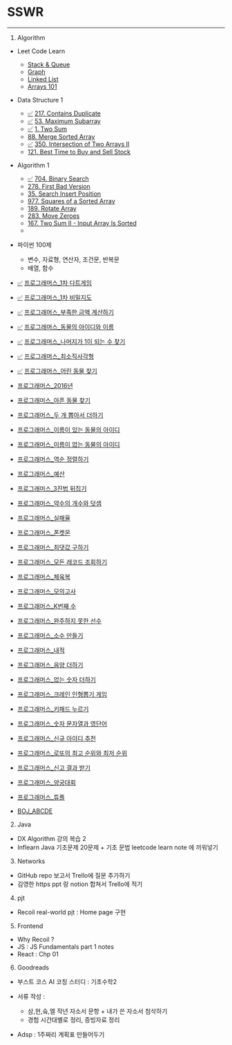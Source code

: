 # SSWR

----

1. Algorithm

- Leet Code Learn

  - [Stack & Queue](https://leetcode.com/explore/learn/card/queue-stack/)
  - [Graph](https://leetcode.com/explore/learn/card/graph/)
  - [Linked List](https://leetcode.com/explore/learn/card/linked-list/)
  - [Arrays 101](https://leetcode.com/explore/learn/card/fun-with-arrays/)

  

- Data Structure 1
  - [:white_check_mark:​](https://github.com/Dinoryong/leet-code-challenge/blob/main/217-contains-duplicate/217-contains-duplicate.py) [217. Contains Duplicate](https://leetcode.com/problems/contains-duplicate/)
  - [:white_check_mark:​](https://github.com/Dinoryong/PS/blob/main/leetcode/53.%20Maximum%20Subarray.py) [53. Maximum Subarray](https://leetcode.com/problems/maximum-subarray/)
  - [:white_check_mark:​](https://github.com/Dinoryong/PS/blob/main/leetcode/1.%20Two%20Sum.py) [1. Two Sum](https://leetcode.com/problems/two-sum/) 
  - [88. Merge Sorted Array](https://leetcode.com/problems/merge-sorted-array/)
  - [:white_check_mark:​](https://github.com/Dinoryong/PS/blob/main/leetcode/350.%20Intersection%20of%20Two%20Arrays%20II.py) [350. Intersection of Two Arrays II](https://leetcode.com/problems/intersection-of-two-arrays-ii/)
  - [121. Best Time to Buy and Sell Stock](https://leetcode.com/problems/best-time-to-buy-and-sell-stock/)

- Algorithm 1
  - [:white_check_mark:​](https://github.com/Dinoryong/PS/blob/main/leetcode/704.%20Binary%20Search.py) [704. Binary Search](https://leetcode.com/problems/binary-search/) 
  - [278. First Bad Version](https://leetcode.com/problems/first-bad-version/)
  - [35. Search Insert Position](https://leetcode.com/problems/search-insert-position/)
  - [977. Squares of a Sorted Array](https://leetcode.com/problems/squares-of-a-sorted-array/)
  - [189. Rotate Array](https://leetcode.com/problems/rotate-array/)
  - [283. Move Zeroes](https://leetcode.com/problems/move-zeroes/)
  - [167. Two Sum II - Input Array Is Sorted](https://leetcode.com/problems/two-sum-ii-input-array-is-sorted/)
  - 
- 파이썬 100제
  - 변수, 자료형, 연산자, 조건문, 반복문
  - 배열, 함수



- [:white_check_mark:​](https://github.com/Dinoryong/PS/blob/main/programmers/%ED%94%84%EB%A1%9C%EA%B7%B8%EB%9E%98%EB%A8%B8%EC%8A%A4_%5B1%EC%B0%A8%5D%20%EB%8B%A4%ED%8A%B8%20%EA%B2%8C%EC%9E%84.py) [프로그래머스_1차 다트게임](https://programmers.co.kr/learn/courses/30/lessons/17682)
- [:white_check_mark:​](https://github.com/Dinoryong/PS/blob/main/programmers/%ED%94%84%EB%A1%9C%EA%B7%B8%EB%9E%98%EB%A8%B8%EC%8A%A4_%5B1%EC%B0%A8%5D%20%EB%B9%84%EB%B0%80%EC%A7%80%EB%8F%84.py) [프로그래머스_1차 비밀지도](https://programmers.co.kr/learn/courses/30/lessons/17681)
- [:white_check_mark:​](https://github.com/Dinoryong/PS/blob/main/programmers/%ED%94%84%EB%A1%9C%EA%B7%B8%EB%9E%98%EB%A8%B8%EC%8A%A4_%EB%B6%80%EC%A1%B1%ED%95%9C%20%EA%B8%88%EC%95%A1%20%EA%B3%84%EC%82%B0%ED%95%98%EA%B8%B0.py) [프로그래머스_부족한 금액 계산하기](https://programmers.co.kr/learn/courses/30/lessons/82612)
- [:white_check_mark:​](https://github.com/Dinoryong/PS/blob/main/programmers/%ED%94%84%EB%A1%9C%EA%B7%B8%EB%9E%98%EB%A8%B8%EC%8A%A4_%EB%8F%99%EB%AC%BC%EC%9D%98%20%EC%95%84%EC%9D%B4%EB%94%94%EC%99%80%20%EC%9D%B4%EB%A6%84.py) [프로그래머스_동물의 아이디와 이름](https://programmers.co.kr/learn/courses/30/lessons/59403)
- [:white_check_mark:​](https://github.com/Dinoryong/PS/blob/main/programmers/%ED%94%84%EB%A1%9C%EA%B7%B8%EB%9E%98%EB%A8%B8%EC%8A%A4_%EB%82%98%EB%A8%B8%EC%A7%80%EA%B0%80%201%EC%9D%B4%20%EB%90%98%EB%8A%94%20%EC%88%98%20%EC%B0%BE%EA%B8%B0.py) [프로그래머스_나머지가 1이 되는 수 찾기](https://programmers.co.kr/learn/courses/30/lessons/87389)
- [:white_check_mark:​](https://github.com/Dinoryong/PS/blob/main/programmers/%ED%94%84%EB%A1%9C%EA%B7%B8%EB%9E%98%EB%A8%B8%EC%8A%A4_%EC%B5%9C%EC%86%8C%20%EC%A7%81%EC%82%AC%EA%B0%81%ED%98%95.py) [프로그래머스_최소직사각형](https://programmers.co.kr/learn/courses/30/lessons/86491)
- [:white_check_mark:​](https://github.com/Dinoryong/PS/blob/main/programmers/%ED%94%84%EB%A1%9C%EA%B7%B8%EB%9E%98%EB%A8%B8%EC%8A%A4_%EC%96%B4%EB%A6%B0%20%EB%8F%99%EB%AC%BC%20%EC%B0%BE%EA%B8%B0.py) [프로그래머스_어린 동물 찾기](https://programmers.co.kr/learn/courses/30/lessons/59037)
- [프로그래머스_2016년](https://programmers.co.kr/learn/courses/30/lessons/12901)
- [프로그래머스_아픈 동물 찾기](https://programmers.co.kr/learn/courses/30/lessons/59036)
- [프로그래머스_두 개 뽑아서 더하기](https://programmers.co.kr/learn/courses/30/lessons/68644)
- [프로그래머스_이름이 있는 동물의 아이디](https://programmers.co.kr/learn/courses/30/lessons/59407)
- [프로그래머스_이름이 없는 동물의 아이디](https://programmers.co.kr/learn/courses/30/lessons/59039)
- [프로그래머스_역순 정렬하기](https://programmers.co.kr/learn/courses/30/lessons/59035)
- [프로그래머스_예산](https://programmers.co.kr/learn/courses/30/lessons/12982)
- [프로그래머스_3진법 뒤집기](https://programmers.co.kr/learn/courses/30/lessons/68935)
- [프로그래머스_약수의 개수와 덧셈](https://programmers.co.kr/learn/courses/30/lessons/77884)
- [프로그래머스_실패율](https://programmers.co.kr/learn/courses/30/lessons/42889)
- [프로그래머스_폰켓몬](https://programmers.co.kr/learn/courses/30/lessons/1845)
- [프로그래머스_최댓값 구하기](https://programmers.co.kr/learn/courses/30/lessons/59415)
- [프로그래머스_모든 레코드 조회하기](https://programmers.co.kr/learn/courses/30/lessons/59034)
- [프로그래머스_체육복](https://programmers.co.kr/learn/courses/30/lessons/42862)
- [프로그래머스_모의고사](https://programmers.co.kr/learn/courses/30/lessons/42840)
- [프로그래머스_K번째 수](https://programmers.co.kr/learn/courses/30/lessons/42748)
- [프로그래머스_완주하지 못한 선수](https://programmers.co.kr/learn/courses/30/lessons/42576)
- [프로그래머스_소수 만들기](https://programmers.co.kr/learn/courses/30/lessons/12977)
- [프로그래머스_내적](https://programmers.co.kr/learn/courses/30/lessons/70128)
- [프로그래머스_음양 더하기](https://programmers.co.kr/learn/courses/30/lessons/76501)
- [프로그래머스_없는 숫자 더하기](https://programmers.co.kr/learn/courses/30/lessons/86051)
- [프로그래머스_크레인 인형뽑기 게임](https://programmers.co.kr/learn/courses/30/lessons/64061)
- [프로그래머스_키패드 누르기](https://programmers.co.kr/learn/courses/30/lessons/67256)
- [프로그래머스_숫자 문자열과 영단어](https://programmers.co.kr/learn/courses/30/lessons/81301)
- [프로그래머스_신규 아이디 추천](https://programmers.co.kr/learn/courses/30/lessons/72410)
- [프로그래머스_로또의 최고 순위와 최저 순위](https://programmers.co.kr/learn/courses/30/lessons/77484)
- [프로그래머스_신고 결과 받기](https://programmers.co.kr/learn/courses/30/lessons/92334)

- [프로그래머스_양궁대회](https://programmers.co.kr/learn/courses/30/lessons/92342)
- [프로그래머스_튜플](https://programmers.co.kr/learn/courses/30/lessons/64065)

- [BOJ_ABCDE](https://www.acmicpc.net/problem/13023)



2. Java

- DX Algorithm 강의 복습 2
- Inflearn Java 기초문제 20문제 + 기초 문법 leetcode learn note 에 끼워넣기





3. Networks

- GitHub repo 보고서 Trello에 질문 추가하기
- 김영한 https ppt 랑 notion 합쳐서 Trello에 적기





4. pjt

- Recoil real-world pjt : Home page 구현



5. Frontend

- Why Recoil ?
- JS : JS Fundamentals part 1 notes
- React : Chp 01



6. Goodreads

- 부스트 코스 AI 코칭 스터디 : 기초수학2
- 서류 작성 :
  - 삼,현,슼,엘 작년 자소서 문항 + 내가 쓴 자소서 첨삭하기
  - 경험 시간대별로 정리, 증빙자료 정리

- Adsp : 1주짜리 계획표 만들어두기



